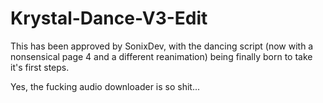# Krystal-Dance-V3-Edit
This has been approved by SonixDev, with the dancing script (now with a nonsensical page 4 and a different reanimation) being finally born to take it's first steps.

Yes, the fucking audio downloader is so shit...
